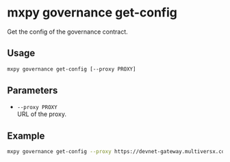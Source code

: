 # mxpy governance get-config

Get the config of the governance contract.

## Usage

```bash
mxpy governance get-config [--proxy PROXY]
```

## Parameters

- `--proxy PROXY`  
  URL of the proxy.

## Example

```bash
mxpy governance get-config --proxy https://devnet-gateway.multiversx.com
